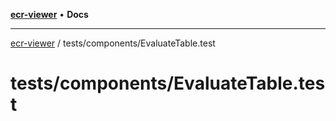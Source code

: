 [**ecr-viewer**](../../../README.md) • **Docs**

***

[ecr-viewer](../../../README.md) / tests/components/EvaluateTable.test

# tests/components/EvaluateTable.test
